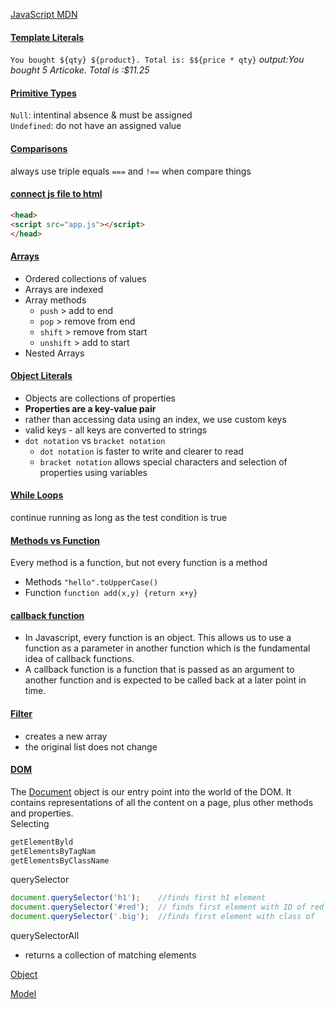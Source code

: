 [JavaScript MDN](https://developer.mozilla.org/en-US/) 

#### [Template Literals]()
`You bought ${qty} ${product}. Total is: $${price * qty}`
<i>output:You bought 5 Articoke. Total is :$11.25</i>

#### [Primitive Types]()
`Null`: intentinal absence & must be assigned <br>
`Undefined`: do not have an assigned value

#### [Comparisons]()
always use triple equals `===` and `!==` when compare things

#### [connect js file to html]()
```html
<head>
<script src="app.js"></script>
</head>
```

#### [Arrays]()
- Ordered collections of values
- Arrays are indexed
- Array methods
    - `push` > add to end
    - `pop` > remove from end
    - `shift` > remove from start
    - `unshift` > add to start
- Nested Arrays

#### [Object Literals]()
- Objects are collections of properties
- <b>Properties are a key-value pair</b>
- rather than accessing data using an index, we use custom keys
- valid keys - all keys are converted to strings
- `dot notation` vs `bracket notation`
    - `dot notation` is faster to write and clearer to read
    - `bracket notation` allows special characters and selection of properties using variables

#### [While Loops]() 
continue running as long as the test condition is true

#### [Methods vs Function]()
Every method is a function, but not every function is a method <br>
- Methods
`"hello".toUpperCase()` 
- Function
`function add(x,y) {return x+y}`

#### [callback function](https://levelup.gitconnected.com/javascript-callback-functions-89cc315aa5be)
- In Javascript, every function is an object. This allows us to use a function as a parameter in another function which is the fundamental idea of callback functions.
- A callback function is a function that is passed as an argument to another function and is expected to be called back at a later point in time.

#### [Filter]()
- creates a new array
- the original list does not change

#### [DOM]()
The <u>Document</u> object is our entry point into the world of the DOM. It contains representations of all the content on a page, plus other methods and properties.<br>
Selecting
```JavaScript
getElementByld
getElementsByTagNam 
getElementsByClassName
```
querySelector 
```JavaScript
document.querySelector('h1');    //finds first h1 element
document.querySelector('#red');  // finds first element with ID of red
document.querySelector('.big');  //finds first element with class of
```
querySelectorAll
- returns a collection of matching elements

<u>Object</u>


<u>Model</u>


